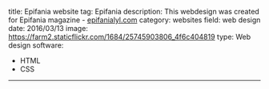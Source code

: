 title: Epifania website
tag: Epifania
description: This webdesign was created for Epifania magazine - <a href="http://epifanialyl.com" target="_blank">epifanialyl.com</a>
category: websites
field: web design
date: 2016/03/13
image: https://farm2.staticflickr.com/1684/25745903806_4f6c404819
type: Web design
software:
- HTML
- CSS
---